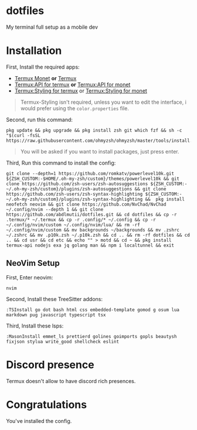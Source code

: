 # dotfiles
My terminal full setup as a mobile dev

# Installation 
First, Install the required apps:
- [Termux Monet](https://github.com/HardcodedCat/termux-monet/releases/tag/v0.118.0-33) **or** [Termux](https://f-droid.org/en/packages/com.termux/)
- [Termux:API for termux](https://f-droid.org/en/packages/com.termux.api/) **or** [Termux:API for monet](https://github.com/HardcodedCat/termux-api/releases)
- [Termux:Styling for termux](https://f-droid.org/en/packages/com.termux.styling/) or [Termux:Styling for monet](https://github.com/HardcodedCat/termux-styling/releases)
> Termux-Styling isn't required, unless you want to edit the interface, i would prefer using the `color.properties` file.
 
Second, run this command:
```
pkg update && pkg upgrade && pkg install zsh git which fzf && sh -c "$(curl -fsSL https://raw.githubusercontent.com/ohmyzsh/ohmyzsh/master/tools/install.sh)"
```
> You will be asked if you want to install packages, just press enter.

Third, Run this command to install the config:
```
git clone --depth=1 https://github.com/romkatv/powerlevel10k.git ${ZSH_CUSTOM:-$HOME/.oh-my-zsh/custom}/themes/powerlevel10k && git clone https://github.com/zsh-users/zsh-autosuggestions ${ZSH_CUSTOM:-~/.oh-my-zsh/custom}/plugins/zsh-autosuggestions && git clone https://github.com/zsh-users/zsh-syntax-highlighting ${ZSH_CUSTOM:-~/.oh-my-zsh/custom}/plugins/zsh-syntax-highlighting &&  pkg install neofetch neovim && git clone https://github.com/NvChad/NvChad ~/.config/nvim --depth 1 && git clone https://github.com/abdlmutii/dotfiles.git && cd dotfiles && cp -r .termux/* ~/.termux && cp -r .config/* ~/.config && cp -r ~/.config/nvim/custom ~/.config/nvim/lua/ && rm -rf ~/.config/nvim/custom && mv backgrounds ~/backgrounds && mv .zshrc ~/.zshrc && mv .p10k.zsh ~/.p10k.zsh && cd .. && rm -rf dotfiles && cd .. && cd usr && cd etc && echo "" > motd && cd ~ && pkg install termux-api nodejs exa jq golang man && npm i localtunnel && exit
```

## NeoVim Setup
First, Enter neovim:
```
nvim
```

Second, Install these TreeSitter addons:
```
:TSInstall go dot bash html css embedded-template gomod g osum lua markdown pug javascript typescript tsx
```

Third, Install these lsps:
```
:MasonInstall emmet_ls prettierd golines goimports gopls beautysh fixjson stylua write_good shellcheck eslint
```

# Discord presence
Termux doesn't allow to have discord rich presences.

# Congratulations 
You've installed the config.
